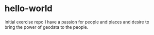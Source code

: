 # hello-world
Initial exercise repo
I have a passion for people and places and desire to bring the power of geodata to the people.
